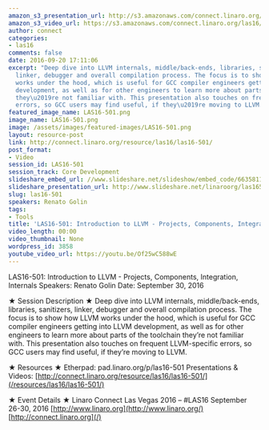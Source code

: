 ```yaml
---
amazon_s3_presentation_url: http://s3.amazonaws.com/connect.linaro.org/las16/Presentations/Friday/LAS16-501%20-%20Introduction%20to%20LLVM%20-%20Projects%2C%20Components%2C%20Integration%2C%20Internals.pdf
amazon_s3_video_url: https://s3.amazonaws.com/connect.linaro.org/las16/Videos/Friday/LAS16-501%20Introduction%20to%20LLVM%20-%20Projects%2C%20Components%2C%20Integration%2C%20Internals.mp4
author: connect
categories:
- las16
comments: false
date: 2016-09-20 17:11:06
excerpt: "Deep dive into LLVM internals, middle/back-ends, libraries, sanitizers,
  linker, debugger and overall compilation process. The focus is to show how LLVM
  works under the hood, which is useful for GCC compiler engineers getting into LLVM
  development, as well as for other engineers to learn more about parts of the toolchain
  they\u2019re not familiar with. This presentation also touches on frequent LLVM-specific
  errors, so GCC users may find useful, if they\u2019re moving to LLVM."
featured_image_name: LAS16-501.png
image_name: LAS16-501.png
image: /assets/images/featured-images/LAS16-501.png
layout: resource-post
link: http://connect.linaro.org/resource/las16/las16-501/
post_format:
- Video
session_id: LAS16-501
session_track: Core Development
slideshare_embed_url: //www.slideshare.net/slideshow/embed_code/66358119
slideshare_presentation_url: http://www.slideshare.net/linaroorg/las16501-introduction-to-llvm-projects-components-integration-internals
slug: las16-501
speakers: Renato Golin
tags:
- Tools
title: 'LAS16-501: Introduction to LLVM - Projects, Components, Integration, Internals'
video_length: 00:00
video_thumbnail: None
wordpress_id: 3858
youtube_video_url: https://youtu.be/Of25wC588wE
---
```


LAS16-501: Introduction to LLVM - Projects, Components, Integration, Internals
Speakers: Renato Golin
Date: September 30, 2016

★ Session Description ★
Deep dive into LLVM internals, middle/back-ends, libraries, sanitizers, linker, debugger and overall compilation process. The focus is to show how LLVM works under the hood, which is useful for GCC compiler engineers getting into LLVM development, as well as for other engineers to learn more about parts of the toolchain they’re not familiar with. This presentation also touches on frequent LLVM-specific errors, so GCC users may find useful, if they’re moving to LLVM.

★ Resources ★
Etherpad: pad.linaro.org/p/las16-501
Presentations & Videos: [http://connect.linaro.org/resource/las16/las16-501/](/resources/las16/las16-501/)

★ Event Details ★
Linaro Connect Las Vegas 2016 – #LAS16
September 26-30, 2016
[http://www.linaro.org](http://www.linaro.org/)
[http://connect.linaro.org](/)

